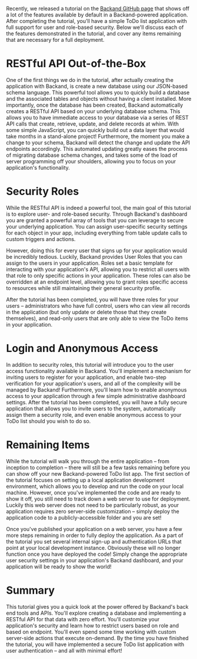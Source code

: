 Recently, we released a tutorial on the [Backand GitHub page](https://github.com/backand/angular-yeoman-todos/tree/todo-with-users) that shows off a lot of the features available by default in a Backand-powered application. After completing the tutorial, you'll have a simple ToDo list application with full support for user and role-based security. Below we'll discuss each of the features demonstrated in the tutorial, and cover any items remaining that are necessary for a full deployment.

# RESTful API Out-of-the-Box

One of the first things we do in the tutorial, after actually creating the application with Backand, is create a new database using our JSON-based schema language. This powerful tool allows you to quickly build a database and the associated tables and objects without having a client installed. More importantly, once the database has been created, Backand automatically creates a RESTful API based on your underlying database schema. This allows you to have immediate access to your database via a series of REST API calls that create, retrieve, update, and delete records at whim. With some simple JavaScript, you can quickly build out a data layer that would take months in a stand-alone project! Furthermore, the moment you make a change to your schema, Backand will detect the change and update the API endpoints accordingly. This automated updating greatly eases the process of migrating database schema changes, and takes some of the load of server programming off your shoulders, allowing you to focus on your application's functionality.

# Security Roles

While the RESTful API is indeed a powerful tool, the main goal of this tutorial is to explore user- and role-based security. Through Backand's dashboard you are granted a powerful array of tools that you can leverage to secure your underlying application. You can assign user-specific security settings for each object in your app, including everything from table update calls to custom triggers and actions. 

However, doing this for every user that signs up for your application would be incredibly tedious. Luckily, Backand provides User Roles that you can assign to the users in your application. Roles set a basic template for interacting with your application's API, allowing you to restrict all users with that role to only specific actions in your application. These roles can also be overridden at an endpoint level, allowing you to grant roles specific access to resources while still maintaining their general security profile.

After the tutorial has been completed, you will have three roles for your users – administrators who have full control, users who can view all records in the application (but only update or delete those that they create themselves), and read-only users that are only able to view the ToDo items in your application.

# Login and Anonymous Access

In addition to security roles, this tutorial will introduce you to the user access functionality available in Backand. You'll implement a mechanism for inviting users to register for your application, and enable two-step verification for your application's users, and all of the complexity will be managed by Backand! Furthermore, you'll learn how to enable anonymous access to your application through a few simple administrative dashboard settings. After the tutorial has been completed, you will have a fully secure application that allows you to invite users to the system, automatically assign them a security role, and even enable anonymous access to your ToDo list should you wish to do so.

# Remaining Items

While the tutorial will walk you through the entire application – from inception to completion – there will still be a few tasks remaining before you can show off your new Backand-powered ToDo list app. The first section of the tutorial focuses on setting up a local application development environment, which allows you to develop and run the code on your local machine. However, once you've implemented the code and are ready to show it off, you still need to track down a web server to use for deployment. Luckily this web server does not need to be particularly robust, as your application requires zero server-side customization – simply deploy the application code to a publicly-accessible folder and you are set!

Once you've published your application on a web server, you have a few more steps remaining in order to fully deploy the application. As a part of the tutorial you set several internal sign-up and authentication URLs that point at your local development instance. Obviously these will no longer function once you have deployed the code! Simply change the appropriate user security settings in your application's Backand dashboard, and your application will be ready to show the world!

# Summary

This tutorial gives you a quick look at the power offered by Backand's back end tools and APIs. You'll explore creating a database and implementing a RESTful API for that data with zero effort. You'll customize your application's security and learn how to restrict users based on role and based on endpoint. You'll even spend some time working with custom server-side actions that execute on-demand. By the time you have finished the tutorial, you will have implemented a secure ToDo list application with user authentication – and all with minimal effort!